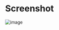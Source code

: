 # Screenshot
![image](https://github.com/user-attachments/assets/9e9fb112-7c72-4626-84a6-3c08f7726e6a)
